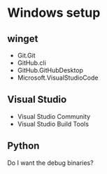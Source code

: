 # Windows setup

## winget
- Git.Git
- GitHub.cli
- GitHub.GitHubDesktop
- Microsoft.VisualStudioCode

## Visual Studio
- Visual Studio Community
- Visual Studio Build Tools

## Python

Do I want the debug binaries?


